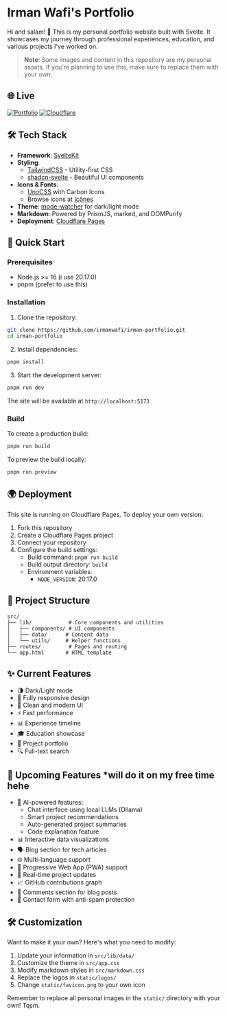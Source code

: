 # Irman Wafi's Portfolio

Hi and salam! 👋 This is my personal portfolio website built with Svelte. It showcases my journey through professional experiences, education, and various projects I've worked on. 

> **Note**: Some images and content in this repository are my personal assets. If you're planning to use this, make sure to replace them with your own.

## 🌐 Live

[![Portfolio](https://img.shields.io/badge/My_Portfolio-irmanwafi.website-blue?style=for-the-badge&logo=svelte&logoColor=white&labelColor=black)](https://irmanwafi.website) [![Cloudflare](https://img.shields.io/badge/Powered_by-Cloudflare-F38020?style=for-the-badge&logo=cloudflare&logoColor=white&labelColor=black)](https://pages.cloudflare.com/)

## 🛠️ Tech Stack

- **Framework**: [SvelteKit](https://kit.svelte.dev/)
- **Styling**: 
  - [TailwindCSS](https://tailwindcss.com/) - Utility-first CSS
  - [shadcn-svelte](https://www.shadcn-svelte.com/) - Beautiful UI components
- **Icons & Fonts**: 
  - [UnoCSS](https://unocss.dev/) with Carbon Icons
  - Browse icons at [Icônes](https://icones.js.org/collection/carbon)
- **Theme**: [mode-watcher](https://github.com/bluwy/mode-watcher) for dark/light mode
- **Markdown**: Powered by PrismJS, marked, and DOMPurify
- **Deployment**: [Cloudflare Pages](https://pages.cloudflare.com/)

## 🚀 Quick Start

### Prerequisites

- Node.js >= 16 (i use 20.17.0)
- pnpm (prefer to use this)

### Installation

1. Clone the repository:
```bash
git clone https://github.com/irmanwafi/irman-portfolio.git
cd irman-portfolio
```

2. Install dependencies:
```bash
pnpm install
```

3. Start the development server:
```bash
pnpm run dev
```

The site will be available at `http://localhost:5173`

### Build

To create a production build:
```bash
pnpm run build
```

To preview the build locally:
```bash
pnpm run preview
```

## 🌍 Deployment

This site is running on Cloudflare Pages. To deploy your own version:

1. Fork this repository
2. Create a Cloudflare Pages project
3. Connect your repository
4. Configure the build settings:
   - Build command: `pnpm run build`
   - Build output directory: `build`
   - Environment variables:
     - `NODE_VERSION`: 20.17.0

## 📁 Project Structure

```
src/
├── lib/            # Core components and utilities
│   ├── components/ # UI components
│   ├── data/      # Content data
│   └── utils/     # Helper functions
├── routes/         # Pages and routing
└── app.html       # HTML template
```

## ✨ Current Features

- 🌗 Dark/Light mode
- 📱 Fully responsive design
- 🎨 Clean and modern UI
- ⚡ Fast performance
- 📊 Experience timeline
- 🎓 Education showcase
- 💼 Project portfolio
- 🔍 Full-text search

## 🚧 Upcoming Features *will do it on my free time hehe

- 🤖 AI-powered features:
  - Chat interface using local LLMs (Ollama)
  - Smart project recommendations
  - Auto-generated project summaries
  - Code explanation feature
- 📊 Interactive data visualizations
- 🗣️ Blog section for tech articles
- 🌐 Multi-language support
- 📱 Progressive Web App (PWA) support
- 🔄 Real-time project updates
- 📈 GitHub contributions graph
- 💬 Comments section for blog posts
- 📧 Contact form with anti-spam protection

## 🛠️ Customization

Want to make it your own? Here's what you need to modify:

1. Update your information in `src/lib/data/`
2. Customize the theme in `src/app.css`
3. Modify markdown styles in `src/markdown.css`
4. Replace the logos in `static/logos/`
5. Change `static/favicon.png` to your own icon

Remember to replace all personal images in the `static/` directory with your own! Tqsm.
